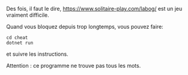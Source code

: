 Des fois, il faut le dire, https://www.solitaire-play.com/labog/ est un jeu vraiment difficile. 

Quand vous bloquez depuis trop longtemps, vous pouvez faire: 

```
cd cheat
dotnet run
```

et suivre les instructions. 

Attention : ce programme ne trouve pas tous les mots. 